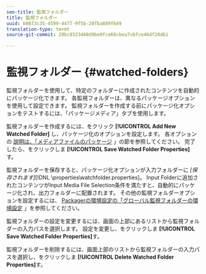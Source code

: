 ```yaml
---
seo-title: 監視フォルダー
title: 監視フォルダー
uuid: b0073c35-4599-4477-9f5b-28fba889f649
translation-type: tm+mt
source-git-commit: 29bc8323460d9be0fce66cbea7c6fce46df20d61

---
```



# 監視フォルダー {#watched-folders}

監視フォルダーを使用して、特定のフォルダーに作成されたコンテンツを自動的にパッケージ化できます。 各監視フォルダーは、異なるパッケージオプションを使用して設定できます。 監視フォルダーを作成する前にパッケージ化オプションをテストするには、「パッケージメディア」タブを使用します。

監視フォルダーを作成するには、をクリック **[!UICONTROL Add New Watched Folder]** し、パッケージ化のオプションを設定します。 各オプションの [説明は、「メディアファイルのパッケージ](../../aaxs-protecting-content/content-packaging-media-files/content-packaging-media-files-overview.md) 」の節を参照してください。 完了したら、をクリックしま **[!UICONTROL Save Watched Folder Properties]**&#x200B;す。

監視フォルダーを保存すると、パッケージ化オプションが入力フォルダーに *[保存されます]*[!DNL \properties\watchfolder.properties]。 Input Folderに追加されたコンテンツがInput Media File Selection条件を満たすと、自動的にパッケージ化され、出力フォルダーに配置されます。 その他の監視フォルダーオプションを設定するには、 [Packagerの環境設定の「グローバル監視フォルダーの環境設定](../../aaxs-reference-implementations/fam-air-app-usage/initial-fam-setup-set-prefs/initial-fam-setup-pkg-prefs.md) 」を参照してください。

監視フォルダーの設定を変更するには、画面の上部にあるリストから監視フォルダーの入力パスを選択します。 設定を変更し、をクリックしま **[!UICONTROL Save Watched Folder Properties]**&#x200B;す。

監視フォルダーを削除するには、画面上部のリストから監視フォルダーの入力パスを選択し、をクリックしま **[!UICONTROL Delete Watched Folder Properties]**&#x200B;す。
